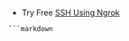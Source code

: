 ```markdown
```
* Try Free [SSH Using Ngrok](https://colab.research.google.com/github/0x-raafet/colab_recon_machine/blob/main/colab_recon_machine.ipynb)
```
```markdown
